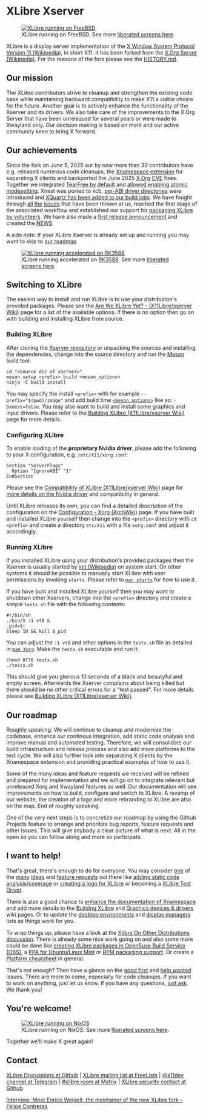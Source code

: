# XLibre Xserver

<p>
    <figure><a href="https://github.com/orgs/X11Libre/discussions/211#discussioncomment-13796738"><img src="https://github.com/X11Libre/website/blob/1d16316c0dbcfa5d09531136fb52ed7ad037c9b6/readme/img/xlibre-freebsd.png" alt="XLibre running on FreeBSD"></a><figcaption>XLibre running on FreeBSD. See more <a href="https://github.com/orgs/X11Libre/discussions/211">liberated screens here</a>.</figcaption>
    </figure>
</p>

XLibre is a display server implementation of the [X Window System Protocol Version 11 (Wikipedia)](https://en.wikipedia.org/wiki/X_Window_System_core_protocol), in short X11. It has been forked from the [X.Org Server (Wikipedia)](https://en.wikipedia.org/wiki/X.Org_Server). For the reasons of the fork please see the [HISTORY.md](HISTORY.md).


## Our mission

The XLibre contributors strive to cleanup and strengthen the existing code base while maintaining backward compatibility to make X11 a viable choice for the future. Another goal is to actively enhance the functionality of the Xserver and its drivers. We also take care of the improvements to the X.Org Server that have been unreleased for several years or were made to Xwayland only. Our decision making is based on merit and our active community keen to bring X forward.


## Our achievements

Since the fork on June 5, 2025 our by now more than 30 contributors have e.g. released numerous code cleanups, the [Xnamespace extension](https://github.com/X11Libre/xserver/blob/master/doc/Xnamespace.md) for separating X clients and backported the June 2025 [X](https://github.com/X11Libre/xserver/commit/c430c829d58a79a5d75ce43547fb649126baed01)[.](https://github.com/X11Libre/xserver/commit/899afa4c1097ed99858754677c37e1792ed3338f)[O](https://github.com/X11Libre/xserver/commit/3151e489e4754c0b426e7a771075d8f5d1b09144)[r](https://github.com/X11Libre/xserver/commit/a1e44d3c4ff997772c695c578286e2735e17f445)[g](https://github.com/X11Libre/xserver/commit/0d6af5a5429c2df1e5d7dff85d4a62599eb05504) [C](https://github.com/X11Libre/xserver/commit/da5f8d197fc25d898212714c653d66a91cbae7ab)[V](https://github.com/X11Libre/xserver/commit/948630fa428d8e0111c29a882c45b4c8bee5a796)[E](https://github.com/X11Libre/xserver/commit/923837e2c92c226ab9d4c57b94ac80fbe98bdf08) fixes. Together we integrated [TearFree by default](https://github.com/X11Libre/xserver/commit/0dacee6c5149b63a563e9bed63502da2e9f1ac1f) and [allowed enabling atomic modesetting](https://github.com/X11Libre/xserver/commit/461411c798c263f70daa96f7136614dfefda6adc). Xnest was ported to xcb, [per-ABI driver directories](https://github.com/X11Libre/xserver/commit/49c6431695f817845d921f74bf24e9e30ddd89a5) were introduced and [XQuartz has been added to our build jobs](https://github.com/X11Libre/xserver/commit/f40afc89832d1faf19beb4d394956208a98462cc). We have fought through [all](https://github.com/X11Libre/xserver/pulls?q=is%3Apr) [the](https://github.com/X11Libre/misc/issues?q=is%3Aissue) [issues](https://github.com/X11Libre/xserver/issues?q=is%3Aissue) that have been thrown at us, reached the first stage of the associated workflow and established our support for [packaging XLibre by volunteers](https://github.com/orgs/X11Libre/discussions/categories/xlibre-on-other-distributions). We have also made a [first release announcement](https://www.freelists.org/post/xlibre/Xlibre-250-summer-solstice-release) and created the [NEWS](NEWS).

A side note: If your XLibre Xserver is already set up and running you may want to skip to [our roadmap](#our-roadmap)

<p>
    <figure><a href="https://github.com/orgs/X11Libre/discussions/211#discussioncomment-13768576"><img src="https://github.com/X11Libre/website/blob/1d16316c0dbcfa5d09531136fb52ed7ad037c9b6/readme/img/xlibre-rk3588.png" alt="XLibre running accelerated on RK3588"></a><figcaption>XLibre running accelerated on <a href="https://github.com/choushunn/awesome-RK3588">RK3588</a>. See more <a href="https://github.com/orgs/X11Libre/discussions/211">liberated screens here</a>.</figcaption>
    </figure>
</p>


## Switching to XLibre

The easiest way to install and run XLibre is to use your distribution's provided packages. Please see the [Are We XLibre Yet? - (X11Libre/xserver Wiki)](https://github.com/X11Libre/xserver/wiki/Are-We-XLibre-Yet%3F) page for a list of the available options. If there is no option then go on with building and installing XLibre from source.


### Building XLibre

After cloning the [Xserver repository](https://github.com/X11Libre/xserver.git) or unpacking the sources and installing the dependencies, change into the source directory and run the [Meson](https://mesonbuild.com) build tool:

```shell
cd "<source dir of xserver>"
meson setup <prefix> build <meson_options>
ninja -C build install
```

You may specify the install `<prefix>` with for example `--prefix="$(pwd)/image"` and add build time [`<meson_options>`](https://github.com/X11Libre/xserver/blob/master/meson_options.txt) like so: `-Dxnest=false`. You may also want to build and install some graphics and input drivers. Please refer to the [Building XLibre (X11Libre/xserver Wiki)](https://github.com/X11Libre/xserver/wiki/Building-XLibre) page for more details.


### Configuring XLibre

To enable loading of the **proprietary Nvidia driver**, please add the following to your X configuration, e.g. `/etc/X11/xorg.conf`:

```
Section "ServerFlags"
  Option "IgnoreABI" "1"
EndSection
```

Please see the [Compatibility of XLibre (X11Libre/xserver Wiki)](https://github.com/X11Libre/xserver/wiki/Compatibility-of-XLibre) page for [more details on the Nvidia driver](https://github.com/X11Libre/xserver/wiki/Compatibility-of-XLibre#nvidia-proprietary-driver) and compatibility in general.

Until XLibre releases its own, you can find a detailed description of the configuration on the [Configuration - Xorg (ArchWiki)](https://wiki.archlinux.org/title/Xorg#Configuration) page. If you have built and installed XLibre yourself then change into the `<prefix>` directory with `cd <prefix>` and create a directory `etc/X11` with a file `xorg.conf` and adjust it accordingly.


### Running XLibre

If you installed XLibre using your distribution's provided packages then the Xserver is usually started by [init (Wikipedia)](https://en.wikipedia.org/wiki/Init) on system start. On other systems it should be possible to manually start XLibre with user permissions by invoking `startx`. Please refer to [`man startx`](https://linux.die.net/man/1/startx) for how to use it.

If you have built and installed XLibre yourself then you may want to shutdown other Xservers, change into the `<prefix>` directory and create a simple `testx.sh` file with the following contents:

```shell
#!/bin/sh
./bin/X :1 vt8 &
_pid=$!
sleep 10 && kill $_pid
```

You can adjust the `:1 vt8` and other options in the `testx.sh` file as detailed in [`man Xorg`](https://linux.die.net/man/1/xorg). Make the `testx.sh` executable and run it:

```shell
chmod 0770 testx.sh
./testx.sh
```

This should give you glorious 10 seconds of a black and beautyful and empty screen. Afterwards the Xserver complains about being killed but there should be no other critical errors for a "test passed". For more details please see [Building XLibre (X11Libre/xserver Wiki)](https://github.com/X11Libre/xserver/wiki/Building-XLibre).


## Our roadmap

Roughly speaking: We will continue to cleanup and modernize the codebase, enhance our continous integration, add static code analysis and improve manual and automated testing. Therefore, we will consolidate our build infrastructure and release process and also add more platforms to the test cycle. We will also further look into separating X clients by the Xnamespace extension and providing practical examples of how to use it.

Some of the many ideas and feature requests we received will be refined and prepared for implementation and we will go on to integrate relevant but unreleased Xorg and Xwayland features as well. Our documentation will see improvements on how to build, configure and switch to XLibre. A revamp of our website, the creation of a logo and more rebranding to XLibre are also on the map. End of roughly speaking.

One of the very next steps is to concretize our roadmap by using the Github Projects feature to arrange and prioritize bug reports, feature requests and other issues. This will give anybody a clear picture of what is next. All in the open so you can follow along and more so participate.


## I want to help!

That's great, there's enough to do for everyone. You may consider [one](https://github.com/orgs/X11Libre/discussions/categories/1-new-ideas) of the [many](https://github.com/orgs/X11Libre/discussions/categories/2-rfcs-of-the-core-team) [ideas](https://github.com/orgs/X11Libre/discussions/categories/3-ideas-soon-to-be-addressed) and [feature requests](https://github.com/X11Libre/xserver/issues?q=is%3Aissue%20state%3Aopen%20label%3Aenhancement) out there like [adding static code analysis/coverage](https://github.com/orgs/X11Libre/discussions/239) or [creating a logo for XLibre](https://github.com/X11Libre/xserver/issues/112) or becoming a [XLibre Test Driver](https://github.com/orgs/X11Libre/discussions/240).

There is also a good chance to [enhance the documentation of Xnamespace](https://github.com/X11Libre/xserver/issues/458) and add more details to the [Building XLibre](https://github.com/X11Libre/xserver/wiki/Building-XLibre) and [Graphics devices & drivers](https://github.com/X11Libre/xserver/wiki/Graphics-devices-&-drivers) wiki pages. Or to update the [desktop environments](https://github.com/X11Libre/xserver/wiki/Are-We-XLibre-Yet%3F#desktop-environments) and [display managers](https://github.com/X11Libre/xserver/wiki/Are-We-XLibre-Yet%3F#display-managers) lists as things work for you.

To wrap things up, please have a look at the [Xlibre On Other Distributions discussion](https://github.com/orgs/X11Libre/discussions/categories/xlibre-on-other-distributions). There is already some nice work going on and also some more could be done like [creating XLibre packages in OpenSuse Build Service (OBS)](https://github.com/orgs/X11Libre/discussions/235), a [PPA for Ubuntu/Linux Mint](https://github.com/orgs/X11Libre/discussions/118) or [RPM packaging support](https://github.com/orgs/X11Libre/discussions/126). Or create a [Platform cheatsheet](https://github.com/orgs/X11Libre/discussions/241) in general.

That's not enough? Then have a glance on the [good first](https://github.com/X11Libre/xserver/issues?q=is%3Aissue%20state%3Aopen%20label%3A%22good%20first%20issue%22) and [help wanted](https://github.com/X11Libre/xserver/issues?q=is%3Aissue%20state%3Aopen%20label%3A%22help%20wanted%22) issues. There are more to come, especially for code cleanups. If you want to work on anything, just let us know. If you have any questions, [just ask](https://github.com/orgs/X11Libre/discussions/categories/q-a). We thank you!


## You're welcome!

<p>
    <figure><a href="https://github.com/orgs/X11Libre/discussions/211#discussioncomment-13818114"><img src="https://github.com/X11Libre/website/blob/1d16316c0dbcfa5d09531136fb52ed7ad037c9b6/readme/img/xlibre-nixos.jpg" alt="XLibre running on NixOS"></a><figcaption>XLibre running on NixOS. See more <a href="https://github.com/orgs/X11Libre/discussions/211">liberated screens here</a>.</figcaption>
    </figure>
</p>

Together we'll make X great again!

## Contact

[XLibre Discussions at Github](https://github.com/orgs/X11Libre/discussions) | [XLibre mailing list at FreeLists](https://www.freelists.org/list/xlibre) | [@x11dev channel at Telegram](https://t.me/x11dev) | [#xlibre room at Matrix](https://matrix.to/#/#xlibre:matrix.org) | [XLibre security contact at Github](https://github.com/X11Libre/xserver/security/policy)

[Interview: Meet Enrico Weigelt, the maintainer of the new XLibre fork - Felipe Contreras](https://felipec.wordpress.com/2025/06/11/enrico-weigelt/)

